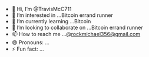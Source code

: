 - 👋 Hi, I’m @TravisMcC711
- 👀 I’m interested in ...Bitcoin errand runner
- 🌱 I’m currently learning ...Bitcoin 
- 💞️ I’m looking to collaborate on ...Bitcoin errand runner
- 📫 How to reach me ...@rockmichael356@gmail.com 
- 😄 Pronouns: ...
- ⚡ Fun fact: ...

<!---
TravisMcC711/TravisMcC711 is a ✨ special ✨ repository because its `README.md` (this file) appears on your GitHub profile.
You can click the Preview link to take a look at your changes.
--->
